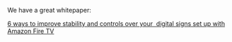 <p>We have a great whitepaper:</p>
<p><a href="https://s3.amazonaws.com/optisigns-public/Improve+stability+of+your+digital+signs+running+Amazon+Fire+TV.pdf">6 ways to improve stability and controls over your  digital signs set up with Amazon Fire TV</a></p>